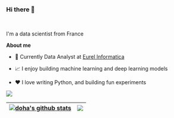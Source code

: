 ### Hi there 👋

<br />

I'm a data scientist from France

**About me**

- 💼 Currently Data Analyst at [Eurel Informatica](https://www.eurel.it/home)

- 📈 I enjoy building machine learning and deep learning models

- ❤️ I love writing Python, and building fun experiments


<p align="left"> 
    <img src="https://skillicons.dev/icons?i=git,docker,python,tensorflow,r,linux" />
  </a>

</p>


| <a href="https://github.com/anuraghazra/github-readme-stats"><img align="center" src="https://github-readme-stats.vercel.app/api?username=doha77&show_icons=true&include_all_commits=true&theme=buefy&hide_border=true" alt="doha's github stats" /></a> | <a href="https://github.com/anuraghazra/github-readme-stats"><img align="center" src="https://github-readme-stats.vercel.app/api/top-langs/?username=doha77&layout=compact&theme=buefy&hide_border=true" /></a> |
| ------------- | ------------- |
